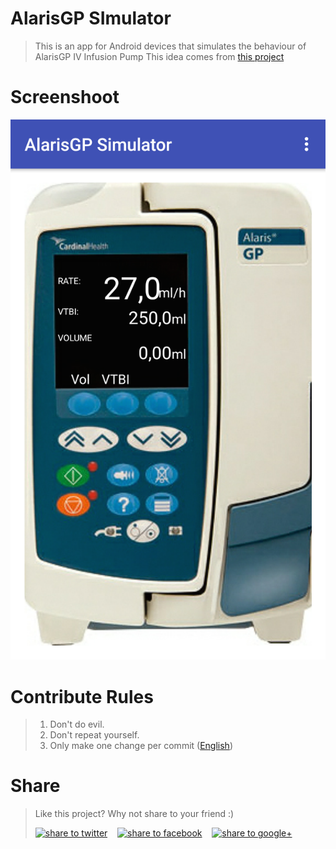 # AlarisGP SImulator
> This is an app for Android devices that simulates the behaviour of AlarisGP IV Infusion Pump
> This idea comes from [this project](https://github.com/GioacchinoMauro/pvsio-web)


# Screenshoot
![Alt text](/Screenshot.png?raw=true "Optional Title")



# Contribute Rules
> 1. Don't do evil.
> 2. Don't repeat yourself.
> 3. Only make one change per commit ([English](http://blog.ploeh.dk/2015/01/15/10-tips-for-better-pull-requests/))


# Share  
> Like this project? Why not share to your friend :)  
>   
> <a href="https://twitter.com/intent/tweet?text=Look%20at%20this%20nice%20project,%20an%20Android%20open%20source%20app.%20Made%20by%20@giocchi27.%20https://https://github.com/GioacchinoMauro/alarisgp-simulator" target="_blank" title="share to twitter" style="width:100%"><img src="http://i.imgur.com/GlSWEr7.png" title="share to twitter"/></a>&nbsp;&nbsp;&nbsp;&nbsp;<a href="https://www.facebook.com/sharer/sharer.php?u=https://github.com/GioacchinoMauro/alarisgp-simulator" target="_blank" title="share to facebook" style="width:100%"><img src="http://i.imgur.com/0evE2QJ.png" title="share to facebook"/></a>&nbsp;&nbsp;&nbsp;&nbsp;<a href="https://plus.google.com/share?url=https://github.com/GioacchinoMauro/alarisgp-simulator" target="_blank" title="share to google+" style="width:100%"><img src="http://i.imgur.com/zvDBPqj.png" title="share to google+"/>

 